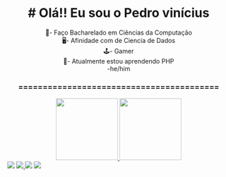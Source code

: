   
<div Align="center">

 <h1># Olá!! Eu sou o Pedro vinícius</h1>


  📜- Faço Bacharelado em Ciências da Computação</br>
  🖥️- Afinidade com de Ciencia de Dados</br>
  🕹️- Gamer</br>
  🔭- Atualmente estou aprendendo PHP</br> 
   -he/him</br>
  <h3>=========================================</h3>
</div>

<div Align="center">
  <a href="https://github.com/pedrosantos-21">
  <img height="140em" src="https://github-readme-stats.vercel.app/api?username=pedrosantos-21&show_icons=true&theme=dark&include_all_commits=true&count_private=true"/>
  <img height="140em" src="https://github-readme-stats.vercel.app/api/top-langs/?username=pedrosantos-21&layout=compact&langs_count=7&theme=dark"/>
</div>


<div>
      <a href="https://instagram.com/pedro_vinicius.o" target="_blank"><img src="https://img.shields.io/badge/-Instagram-%23E4405F?style=for-the-badge&logo=instagram&logoColor=white" target="_blank"></a> 
 <a href = "mailto:pedrovinipv58@gmail.com"><img src="https://img.shields.io/badge/-Gmail-%23333?style=for-the-badge&logo=gmail&logoColor=white" target="_blank">
 </a>      
<a href="https://www.linkedin.com/in/rafaella-ballerini-45875016a" target="_blank"><img src="https://img.shields.io/badge/-LinkedIn-%230077B5?style=for-the-badge&logo=linkedin&logoColor=white" target="_blank"></a>
    <a href="https://api.whatsapp.com/send?phone=5582981405085" target="_blank"><img src="https://img.shields.io/badge/WhatsApp-25D366?style=for-the-badge&logo=whatsapp&logoColor=white"
 ></a>
  </div> 





